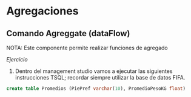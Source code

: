 # Agregaciones
## Comando Agreggate (dataFlow)

NOTA: Este componente permite realizar funciones de agregado

_Ejercicio_
1. Dentro del management studio vamos a ejecutar las siguientes instrucciones TSQL; recordar siempre utilizar la base de datos FIFA.

```sql
create table Promedios (PiePref varchar(10), PromedioPesoKG float)
```